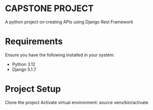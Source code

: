 # CAPSTONE PROJECT
A python project on creating APIs using Django Rest Framework

# Requirements
Ensure you have the following installed in your system:
 - Python 3.12
 - Django 5.1.7

# Project Setup
Clone the project
Activate virtual environment: source venv/bin/activate


